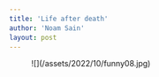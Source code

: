 ```yaml
---
title: 'Life after death'
author: 'Noam Sain'
layout: post
---
```


<figure class="wp-block-image size-full">![](/assets/2022/10/funny08.jpg)</figure>